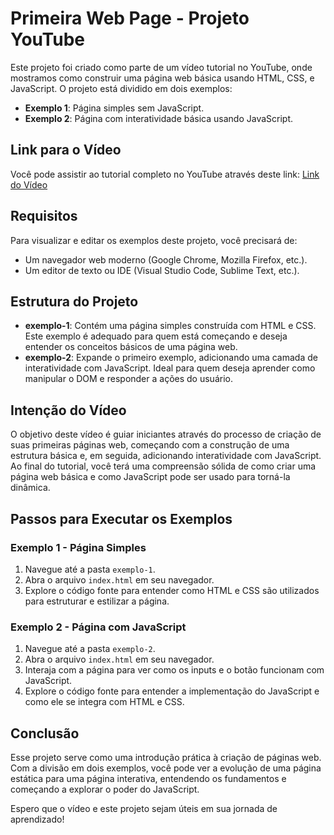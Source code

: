 # Primeira Web Page - Projeto YouTube

Este projeto foi criado como parte de um vídeo tutorial no YouTube, onde mostramos como construir uma página web básica usando HTML, CSS, e JavaScript. O projeto está dividido em dois exemplos:

- **Exemplo 1**: Página simples sem JavaScript.
- **Exemplo 2**: Página com interatividade básica usando JavaScript.

## Link para o Vídeo

Você pode assistir ao tutorial completo no YouTube através deste link: [Link do Vídeo](https://www.youtube.com/watch?v=4dK7e_vR4SQ)

## Requisitos

Para visualizar e editar os exemplos deste projeto, você precisará de:

- Um navegador web moderno (Google Chrome, Mozilla Firefox, etc.).
- Um editor de texto ou IDE (Visual Studio Code, Sublime Text, etc.).

## Estrutura do Projeto

- **exemplo-1**: Contém uma página simples construída com HTML e CSS. Este exemplo é adequado para quem está começando e deseja entender os conceitos básicos de uma página web.
- **exemplo-2**: Expande o primeiro exemplo, adicionando uma camada de interatividade com JavaScript. Ideal para quem deseja aprender como manipular o DOM e responder a ações do usuário.

## Intenção do Vídeo

O objetivo deste vídeo é guiar iniciantes através do processo de criação de suas primeiras páginas web, começando com a construção de uma estrutura básica e, em seguida, adicionando interatividade com JavaScript. Ao final do tutorial, você terá uma compreensão sólida de como criar uma página web básica e como JavaScript pode ser usado para torná-la dinâmica.

## Passos para Executar os Exemplos

### Exemplo 1 - Página Simples

1. Navegue até a pasta `exemplo-1`.
2. Abra o arquivo `index.html` em seu navegador.
3. Explore o código fonte para entender como HTML e CSS são utilizados para estruturar e estilizar a página.

### Exemplo 2 - Página com JavaScript

1. Navegue até a pasta `exemplo-2`.
2. Abra o arquivo `index.html` em seu navegador.
3. Interaja com a página para ver como os inputs e o botão funcionam com JavaScript.
4. Explore o código fonte para entender a implementação do JavaScript e como ele se integra com HTML e CSS.

## Conclusão

Esse projeto serve como uma introdução prática à criação de páginas web. Com a divisão em dois exemplos, você pode ver a evolução de uma página estática para uma página interativa, entendendo os fundamentos e começando a explorar o poder do JavaScript.

Espero que o vídeo e este projeto sejam úteis em sua jornada de aprendizado!

